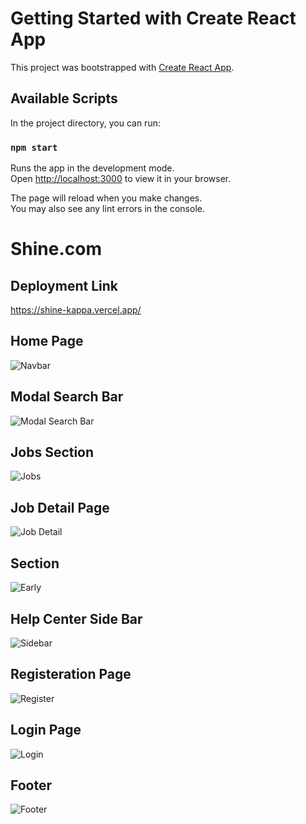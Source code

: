 # Getting Started with Create React App

This project was bootstrapped with [Create React App](https://github.com/facebook/create-react-app).

## Available Scripts

In the project directory, you can run:

### `npm start`

Runs the app in the development mode.\
Open [http://localhost:3000](http://localhost:3000) to view it in your browser.

The page will reload when you make changes.\
You may also see any lint errors in the console.

# Shine.com

## Deployment Link

https://shine-kappa.vercel.app/

## Home Page

![Navbar](https://user-images.githubusercontent.com/100846987/180617186-325a1514-9bba-4656-9051-3adfd89c8df2.PNG)

## Modal Search Bar

![Modal Search Bar](https://user-images.githubusercontent.com/100846987/180617246-a1df5ef5-8a2c-4c53-8190-969a8080844c.PNG)

## Jobs Section

![Jobs](https://user-images.githubusercontent.com/100846987/180617277-48027238-1746-4adf-b86a-72b0716c47a5.PNG)

## Job Detail Page

![Job Detail](https://user-images.githubusercontent.com/100846987/180617301-b6098d68-4860-427b-a010-c4f1ae916768.PNG)

## Section 

![Early](https://user-images.githubusercontent.com/100846987/180617327-19717018-55b0-4085-ba1e-e7ca059402f7.PNG)

## Help Center Side Bar

![Sidebar](https://user-images.githubusercontent.com/100846987/180617345-a2ddfaef-8e3f-4df6-b458-6ad370cc3c7a.PNG)

## Registeration Page

![Register](https://user-images.githubusercontent.com/100846987/180617333-1df393a4-daab-4117-ac2d-5ca6eb90f947.PNG)

## Login Page

![Login](https://user-images.githubusercontent.com/100846987/180617360-12312d7e-185b-4946-a8f9-b87f88aefa23.PNG)

## Footer

![Footer](https://user-images.githubusercontent.com/100846987/180617397-ccd1823c-805c-4e9d-8e12-a111e04e4463.PNG)






